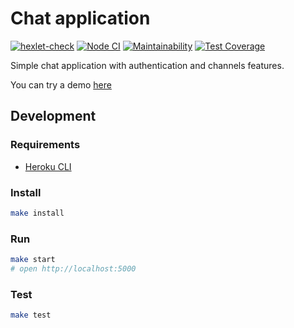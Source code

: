 # Chat application

[![hexlet-check](https://github.com/sunsetninja/frontend-project-lvl4/actions/workflows/hexlet-check.yml/badge.svg?branch=main)](https://github.com/sunsetninja/frontend-project-lvl4/actions/workflows/hexlet-check.yml)
[![Node CI](https://github.com/sunsetninja/frontend-project-lvl4/actions/workflows/node-js.yml/badge.svg?branch=main)](https://github.com/sunsetninja/frontend-project-lvl4/actions/workflows/node-js.yml)
[![Maintainability](https://api.codeclimate.com/v1/badges/24f482004f5680309d38/maintainability)](https://codeclimate.com/github/sunsetninja/frontend-project-lvl4/maintainability)
[![Test Coverage](https://api.codeclimate.com/v1/badges/24f482004f5680309d38/test_coverage)](https://codeclimate.com/github/sunsetninja/frontend-project-lvl4/test_coverage)

Simple chat application with authentication and channels features.

You can try a demo [here](https://mysterious-refuge-35366.herokuapp.com)

## Development

### Requirements

- [Heroku CLI](https://devcenter.heroku.com/articles/heroku-cli)

### Install

```sh
make install
```

### Run

```sh
make start
# open http://localhost:5000
```

### Test

```sh
make test
```
